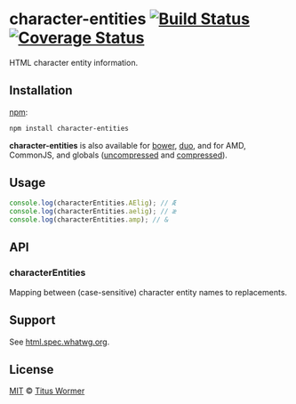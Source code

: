 # character-entities [![Build Status](https://img.shields.io/travis/wooorm/character-entities.svg?style=flat)](https://travis-ci.org/wooorm/character-entities) [![Coverage Status](https://img.shields.io/codecov/c/github/wooorm/character-entities.svg)](https://codecov.io/github/wooorm/character-entities)

HTML character entity information.

## Installation

[npm](https://docs.npmjs.com/cli/install):

```bash
npm install character-entities
```

**character-entities** is also available for
[bower](http://bower.io/#install-packages), [duo](http://duojs.org/#getting-started),
and for AMD, CommonJS, and globals ([uncompressed](character-entities.js) and
[compressed](character-entities.min.js)).

## Usage

```js
console.log(characterEntities.AElig); // Æ
console.log(characterEntities.aelig); // æ
console.log(characterEntities.amp); // &
```

## API

### characterEntities

Mapping between (case-sensitive) character entity names to replacements.

## Support

See [html.spec.whatwg.org](https://html.spec.whatwg.org/multipage/syntax.html#named-character-references).

## License

[MIT](LICENSE) © [Titus Wormer](http://wooorm.com)
